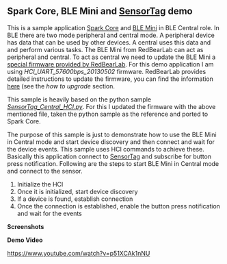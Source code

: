 Spark Core, BLE Mini and [SensorTag][1] demo
---------------------------------------

This is a sample application [Spark Core][2] and [BLE Mini][3] in BLE Central role. In BLE there are two mode peripheral and central mode. A peripheral device has data that can be used by other devices. A central uses this data and and perform various tasks. The BLE Mini from RedBearLab can act as peripheral and central. To act as central we need to update the BLE Mini a [special firmware provided by RedBearLab][4]. For this demo application I am using *HCI_UART_57600bps_20130502* firmware. RedBearLab provides detailed instructions to update the firmware, you can find the information [here][5] (see the *how to upgrade* section.

This sample is heavily based on the python sample *[SensorTag_Central_HCI.py][6]*. For this I updated the firmware with the above mentioned file, taken the python sample as the reference and ported to Spark Core.

The purpose of this sample is just to demonstrate how to use the BLE Mini in Central mode and start device discovery and then connect and wait for the device events. This sample uses HCI commands to achieve these. Basically this application connect to [SensorTag][7] and subscribe for button press notification. Following are the steps to start BLE Mini in Central mode and connect to the sensor.

 1. Initialize the HCI 
 2. Once it is initialized, start device discovery 
 3. If a device is found, establish connection 
 4. Once the connection is established, enable the button press notification and wait for the events

**Screenshots**



**Demo Video**

https://www.youtube.com/watch?v=p51XCAk1nNU
 
  [1]: http://www.ti.com/ww/en/wireless_connectivity/sensortag/index.shtml
  [2]: http://www.spark.io
  [3]: http://redbearlab.com/blemini/
  [4]: https://github.com/RedBearLab/BLE_HCI/tree/master/cc2540_hci_fw
  [5]: http://redbearlab.com/blemini/
  [6]: https://github.com/RedBearLab/BLE_HCI/tree/master/python/SensorTag
  [7]: http://www.ti.com/ww/en/wireless_connectivity/sensortag/index.shtml